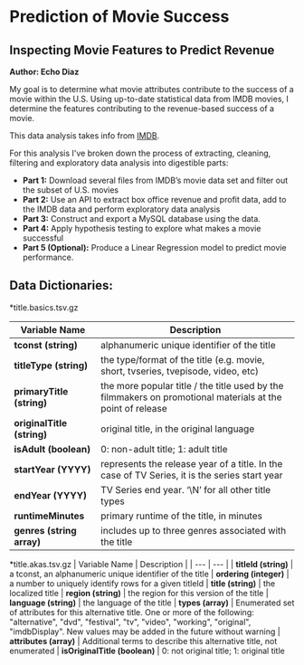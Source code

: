 # Prediction of Movie Success

## Inspecting Movie Features to Predict Revenue

**Author: Echo Diaz**


My goal is to determine what movie attributes contribute to the success of a movie within the U.S.  Using up-to-date statistical data from IMDB movies, I determine the features contributing to the revenue-based success of a movie. 

This data analysis takes info from [IMDB](https://developer.imdb.com/non-commercial-datasets/).

For this analysis I've broken down the process of extracting, cleaning, filtering and exploratory data analysis into digestible parts:

* **Part 1:** Download several files from IMDB’s movie data set and filter out the subset of U.S. movies 
* **Part 2:** Use an API to extract box office revenue and profit data, add to the IMDB data and perform exploratory data analysis
* **Part 3:** Construct and export a MySQL database using the data.
* **Part 4:** Apply hypothesis testing to explore what makes a movie successful
* **Part 5 (Optional):** Produce a Linear Regression model to predict movie performance.

## **Data Dictionaries:**

*title.basics.tsv.gz

| Variable Name | Description |
| --- | --- |
| **tconst (string)** | alphanumeric unique identifier of the title |
| **titleType (string)** | the type/format of the title (e.g. movie, short, tvseries, tvepisode, video, etc) |
| **primaryTitle (string)** | the more popular title / the title used by the filmmakers on promotional materials at the point of release |
| **originalTitle (string)** | original title, in the original language |
| **isAdult (boolean)** | 0: non-adult title; 1: adult title |
| **startYear (YYYY)** | represents the release year of a title. In the case of TV Series, it is the series start year |
| **endYear (YYYY)** | TV Series end year. ‘\N’ for all other title types |
| **runtimeMinutes** | primary runtime of the title, in minutes |
| **genres (string array)** | includes up to three genres associated with the title |


*title.akas.tsv.gz
| Variable Name | Description |
| --- | --- |
| **titleId (string)** | a tconst, an alphanumeric unique identifier of the title
| **ordering (integer)** | a number to uniquely identify rows for a given titleId
| **title (string)** | the localized title
| **region (string)** | the region for this version of the title
| **language (string)** | the language of the title
| **types (array)** | Enumerated set of attributes for this alternative title. One or more of the following: "alternative", "dvd", "festival", "tv", "video", "working", "original", "imdbDisplay". New values may be added in the future without warning
| **attributes (array)** | Additional terms to describe this alternative title, not enumerated
| **isOriginalTitle (boolean)** | 0: not original title; 1: original title